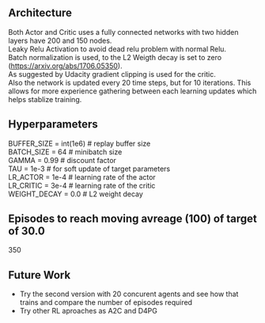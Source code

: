 ## Architecture
Both Actor and Critic uses a fully connected networks with two hidden layers have 200 and 150 nodes.  
Leaky Relu Activation to avoid dead relu problem with normal Relu.  
Batch normalization is used, to the L2 Weigth decay is set to zero (https://arxiv.org/abs/1706.05350).  
As suggested by Udacity gradient clipping is used for the critic.  
Also the network is updated every 20 time steps, but for 10 iterations. This allows for more experience gathering between each learning updates which helps stablize training.

## Hyperparameters
BUFFER_SIZE = int(1e6)  # replay buffer size   
BATCH_SIZE = 64         # minibatch size   
GAMMA = 0.99            # discount factor  
TAU = 1e-3              # for soft update of target parameters   
LR_ACTOR = 1e-4         # learning rate of the actor   
LR_CRITIC = 3e-4        # learning rate of the critic  
WEIGHT_DECAY = 0.0      # L2 weight decay  


## Episodes to reach moving avreage (100) of target of 30.0
350


## Future Work
* Try the second version with 20 concurent agents and see how that trains and compare the number of episodes required
* Try other RL aproaches as A2C and D4PG
